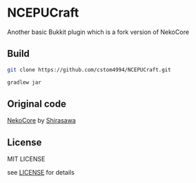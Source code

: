 # NCEPUCraft

Another basic Bukkit plugin which is a fork version of NekoCore

## Build

```bash
git clone https://github.com/cstom4994/NCEPUCraft.git

gradlew jar
```

## Original code

[NekoCore](https://github.com/neko-craft/NekoCore) by [Shirasawa](https://github.com/ShirasawaSama)

## License

MIT LICENSE

see [LICENSE](./LICENSE) for details
